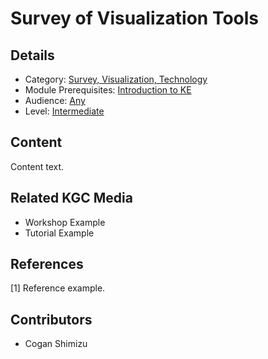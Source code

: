 # Survey of Visualization Tools
## Details
* Category: [Survey, Visualization, Technology](../categories/Survey,_Visualization,_Technology.md)
* Module Prerequisites: [Introduction to KE](../modules/Introduction_to_KE.md)
* Audience: [Any](../audiences/Any.md)
* Level: [Intermediate](../levels/Intermediate.md)

## Content
Content text.

## Related KGC Media
* Workshop Example
* Tutorial Example

## References
[1] Reference example.

## Contributors
* Cogan Shimizu
